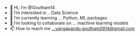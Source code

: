 - 👋 Hi, I’m @Goutham14
- 👀 I’m interested in ...Data Science
- 🌱 I’m currently learning ... Python, ML packages
- 💞️ I’m looking to collaborate on ... machine learning models
- 📫 How to reach me ...vangapandu.goutham0914@gmail.com

<!---
Goutham14/Goutham14 is a ✨ special ✨ repository because its `README.md` (this file) appears on your GitHub profile.
You can click the Preview link to take a look at your changes.
--->
